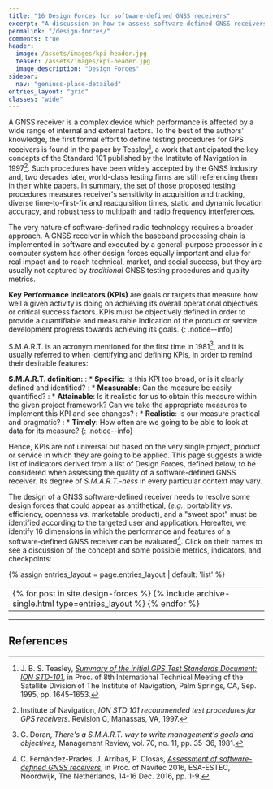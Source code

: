 ```yaml
---
title: "16 Design Forces for software-defined GNSS receivers"
excerpt: "A discussion on how to assess software-defined GNSS receivers."
permalink: "/design-forces/"
comments: true
header:
  image: /assets/images/kpi-header.jpg
  teaser: /assets/images/kpi-header.jpg
  image_description: "Design Forces"
sidebar:
  nav: "geniuss-place-detailed"
entries_layout: "grid"
classes: "wide"
---
```


A GNSS receiver is a complex device which performance is affected by a wide
range of internal and external factors. To the best of the authors' knowledge,
the first formal effort to define testing procedures for GPS receivers is found
in the paper by Teasley[^Teasley95], a work that anticipated the key concepts of
the Standard 101 published by the Institute of Navigation in 1997[^ION97]. Such
procedures have been widely accepted by the GNSS industry and, two decades
later, world-class testing firms are still referencing them in their white
papers. In summary, the set of those proposed testing procedures measures
receiver's sensitivity in acquisition and tracking, diverse time-to-first-fix
and reacquisition times, static and dynamic location accuracy, and robustness to
multipath and radio frequency interferences.


The very nature of software-defined radio technology requires a broader
approach. A GNSS receiver in which the baseband processing chain is implemented
in software and executed by a general-purpose processor in a computer system has
other design forces equally important and clue for real impact and to reach
technical, market, and social success, but they are usually not captured by
_traditional_ GNSS testing procedures and quality metrics.


**Key Performance Indicators (KPIs)** are goals or targets that measure how
well a given activity is doing on achieving its overall operational objectives
or critical success factors. KPIs must be objectively defined in order to
provide a quantifiable and measurable indication of the product or service
development progress towards achieving its goals.
{: .notice--info}


S.M.A.R.T. is an acronym mentioned for the first time in 1981[^Doran81], and it
is usually referred to when identifying and defining KPIs, in order to remind
their desirable features:

**S.M.A.R.T. definition:**
: * **Specific**: Is this KPI too broad, or is it clearly defined and
identified?
: * **Measurable**: Can the measure be easily quantified?
: * **Attainable**: Is it realistic for us to obtain this measure within the
given project framework? Can we take the appropriate measures to implement this
KPI and see changes?
: * **Realistic**: Is our measure practical and pragmatic?
: * **Timely**: How often are we going to be able to look at data for its
measure?
{: .notice--info}

Hence, KPIs are not universal but based on the very single project, product or
service in which they are going to be applied. This page suggests a wide list of
indicators derived from a list of Design Forces, defined below, to be considered
when assessing the quality of a software-defined GNSS receiver. Its degree of
_S.M.A.R.T.-ness_ in every particular context may vary.

The design of a GNSS software-defined receiver needs to resolve some design
forces that could appear as antithetical, (_e.g._, portability _vs._ efficiency,
openness _vs._ marketable product), and a "sweet spot" must be identified
according to the targeted user and application. Hereafter, we identify 16
dimensions in which the performance and features of a software-defined GNSS
receiver can be evaluated[^Fernandez16]. Click on their names to see a
discussion of the concept and some possible metrics, indicators, and
checkpoints:

{% assign entries_layout = page.entries_layout | default: 'list' %}
<table> <tr> <td id="forcetable2">
{% for post in site.design-forces %}
   {% include archive-single.html type=entries_layout %}
{% endfor %}
</td> </tr> </table>


---

## References

[^Fernandez16]: C. Fern&aacute;ndez-Prades, J. Arribas, P. Closas, [_Assessment of software-defined GNSS receivers_](https://zenodo.org/records/266524), in Proc. of Navitec 2016, ESA-ESTEC, Noordwijk, The Netherlands, 14-16 Dec. 2016, pp. 1-9.

[^Teasley95]: J. B. S. Teasley, [_Summary of the initial GPS Test Standards Document: ION STD-101_](https://www.ion.org/publications/abstract.cfm?articleID=2506), in Proc. of 8th International Technical Meeting of the Satellite Division of The Institute of Navigation, Palm Springs, CA, Sep. 1995, pp. 1645–1653.

[^ION97]: Institute of Navigation, _ION STD 101 recommended test procedures for GPS receivers_. Revision C, Manassas, VA, 1997.

[^Doran81]: G. Doran, _There's a S.M.A.R.T. way to write management's goals and objectives,_ Management Review, vol. 70, no. 11, pp. 35–36, 1981.


<link rel="prerender" href="{{ "/design-forces/accuracy/" | relative_url }}" />
<link rel="prerender" href="{{ "/design-forces/availability/" | relative_url }}" />
<link rel="prerender" href="{{ "/design-forces/efficiency/" | relative_url }}" />
<link rel="prerender" href="{{ "/design-forces/flexibility/" | relative_url }}" />
<link rel="prerender" href="{{ "/design-forces/interoperability/" | relative_url }}" />
<link rel="prerender" href="{{ "/design-forces/maintainability/" | relative_url }}" />
<link rel="prerender" href="{{ "/design-forces/marketability/" | relative_url }}" />
<link rel="prerender" href="{{ "/design-forces/portability/" | relative_url }}" />
<link rel="prerender" href="{{ "/design-forces/popularity/" | relative_url }}" />
<link rel="prerender" href="{{ "/design-forces/reliability/" | relative_url }}" />
<link rel="prerender" href="{{ "/design-forces/reproducibility/" | relative_url }}" />
<link rel="prerender" href="{{ "/design-forces/scalability/" | relative_url }}" />
<link rel="prerender" href="{{ "/design-forces/testability/" | relative_url }}" />
<link rel="prerender" href="{{ "/design-forces/openness/" | relative_url }}" />
<link rel="prerender" href="{{ "/design-forces/usability/" | relative_url }}" />
